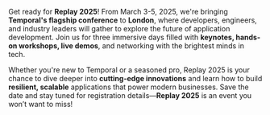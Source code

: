 Get ready for **Replay 2025**! From March 3-5, 2025, we're bringing **Temporal's flagship conference** to **London**, where developers, engineers, and industry leaders will gather to explore the future of application development. Join us for three immersive days filled with **keynotes, hands-on workshops, live demos**, and networking with the brightest minds in tech.

Whether you're new to Temporal or a seasoned pro, Replay 2025 is your chance to dive deeper into **cutting-edge innovations** and learn how to build **resilient, scalable** applications that power modern businesses.
Save the date and stay tuned for registration details—**Replay 2025** is an event you won’t want to miss!
